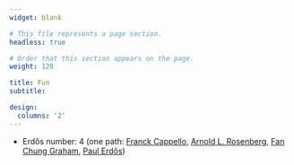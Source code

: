 ```yaml
---
widget: blank

# This file represents a page section.
headless: true

# Order that this section appears on the page.
weight: 120

title: Fun
subtitle:

design:
  columns: '2'
---
```


- Erdős number: 4 (one path: [Franck Cappello](https://doi.org/10.1109/IPDPS53621.2022.00075), [Arnold L. Rosenberg](https://doi.org/10.1109/IPDPS.2001.924978),
[Fan Chung Graham](https://doi.org/10.1109/71.932713), [Paul Erdős](https://doi.org/10.1002/jgt.3190110214))